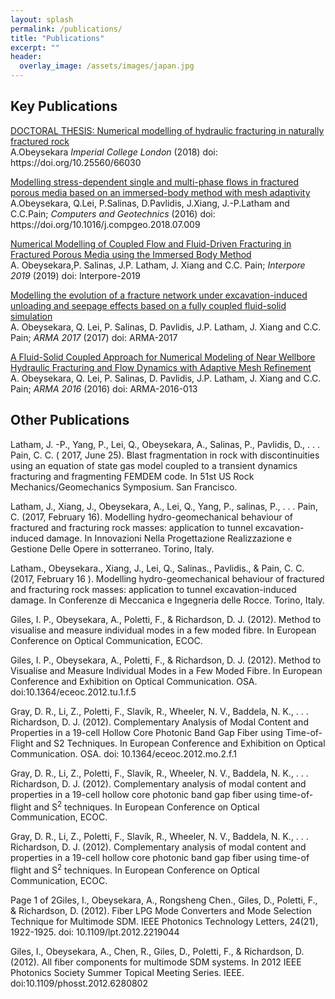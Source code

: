```yaml
---
layout: splash
permalink: /publications/
title: "Publications"
excerpt: ""
header:
  overlay_image: /assets/images/japan.jpg
---
```


## Key Publications

   <p><a href="http://hdl.handle.net/10044/1/66030">
           DOCTORAL THESIS: Numerical modelling of hydraulic fracturing in naturally fractured rock
      </a><br>
       A.Obeysekara
      <em>Imperial College London</em>
      (2018) doi: https://doi.org/10.25560/66030
   </p>

   <p><a href="http://www.sciencedirect.com/science/article/pii/S0266352X18301824">
           Modelling stress-dependent single and multi-phase flows in fractured porous media based on an immersed-body method with mesh adaptivity
      </a><br>
       A.Obeysekara, Q.Lei, P.Salinas, D.Pavlidis, J.Xiang, J.-P.Latham and C.C.Pain;
      <em>Computers and Geotechnics</em>
      (2016) doi: https://doi.org/10.1016/j.compgeo.2018.07.009
   </p>

   <p><a href="https://www.onepetro.org/conference-paper/ARMA-2017-0439">
           Numerical Modelling of Coupled Flow and Fluid-Driven Fracturing in Fractured Porous Media using the Immersed Body Method
      </a><br>
       A. Obeysekara,P. Salinas, J.P. Latham, J. Xiang and C.C. Pain;
      <em>Interpore 2019</em>
      (2019) doi: Interpore-2019
   </p>

   <p><a href="https://www.onepetro.org/conference-paper/ARMA-2016-013">
           Modelling the evolution of a fracture network under excavation-induced unloading and seepage effects based on a fully coupled fluid-solid simulation
      </a><br>
       A. Obeysekara, Q. Lei, P. Salinas, D. Pavlidis, J.P. Latham, J. Xiang and C.C. Pain;
      <em>ARMA 2017</em>
      (2017) doi: ARMA-2017
   </p>


   <p><a href="https://www.interpore.org/">
           A Fluid-Solid Coupled Approach for Numerical Modeling of Near Wellbore Hydraulic Fracturing and Flow Dynamics with Adaptive Mesh Refinement
      </a><br>
       A. Obeysekara, Q. Lei, P. Salinas, D. Pavlidis, J.P. Latham, J. Xiang and C.C. Pain;
      <em>ARMA 2016</em>
      (2016) doi: ARMA-2016-013
   </p>

## Other Publications

   <p>
Latham, J. -P., Yang, P., Lei, Q., Obeysekara, A., Salinas, P., Pavlidis, D., . . . Pain, C. C. (
2017, June 25). Blast fragmentation in rock with discontinuities using an equation of
state gas model coupled to a transient dynamics fracturing and fragmenting FEMDEM
code. In 51st US Rock Mechanics/Geomechanics Symposium. San Francisco.
</p>

   <p>
Latham, J., Xiang, J., Obeysekara, A., Lei, Q., Yang, P., salinas, P., . . . Pain, C. (2017,
February 16). Modelling hydro-geomechanical behaviour of fractured and fracturing
rock masses: application to tunnel excavation-induced damage. In Innovazioni Nella
Progettazione Realizzazione e Gestione Delle Opere in sotterraneo. Torino, Italy.
   </p>
   <p>
Latham., Obeysekara., Xiang, J., Lei, Q., Salinas., Pavlidis., & Pain, C. C. (2017, February 16
). Modelling hydro-geomechanical behaviour of fractured and fracturing rock masses:
application to tunnel excavation-induced damage. In Conferenze di Meccanica e
Ingegneria delle Rocce. Torino, Italy.
   </p>
   <p>
Giles, I. P., Obeysekara, A., Poletti, F., & Richardson, D. J. (2012). Method to visualise and
measure individual modes in a few moded fibre. In European Conference on Optical
Communication, ECOC.
   </p>
   <p>
Giles, I. P., Obeysekara, A., Poletti, F., & Richardson, D. J. (2012). Method to Visualise and
Measure Individual Modes in a Few Moded Fibre. In European Conference and
Exhibition on Optical Communication. OSA. doi:10.1364/eceoc.2012.tu.1.f.5
   </p>
   <p>
Gray, D. R., Li, Z., Poletti, F., Slavík, R., Wheeler, N. V., Baddela, N. K., . . . Richardson, D.
J. (2012). Complementary Analysis of Modal Content and Properties in a 19-cell
Hollow Core Photonic Band Gap Fiber using Time-of-Flight and S2 Techniques. In
European Conference and Exhibition on Optical Communication. OSA. doi:
10.1364/eceoc.2012.mo.2.f.1
   </p>
   <p>
Gray, D. R., Li, Z., Poletti, F., Slavík, R., Wheeler, N. V., Baddela, N. K., . . . Richardson, D.
J. (2012). Complementary analysis of modal content and properties in a 19-cell hollow
core photonic band gap fiber using time-of-flight and S<sup>2</sup> techniques. In
European Conference on Optical Communication, ECOC.
   </p>
   <p>
Gray, D. R., Li, Z., Poletti, F., Slavík, R., Wheeler, N. V., Baddela, N. K., . . . Richardson, D.
J. (2012). Complementary analysis of modal content and properties in a 19-cell hollow
core photonic band gap fiber using time-of flight and S<sup>2</sup> techniques. In
European Conference on Optical Communication, ECOC.
   </p>
   <p>
Page 1 of 2Giles, I., Obeysekara, A., Rongsheng Chen., Giles, D., Poletti, F., & Richardson, D. (2012).
Fiber LPG Mode Converters and Mode Selection Technique for Multimode SDM.
IEEE Photonics Technology Letters, 24(21), 1922-1925. doi:
10.1109/lpt.2012.2219044
   </p>
   <p>
Giles, I., Obeysekara, A., Chen, R., Giles, D., Poletti, F., & Richardson, D. (2012). All fiber
components for multimode SDM systems. In 2012 IEEE Photonics Society Summer
Topical Meeting Series. IEEE. doi:10.1109/phosst.2012.6280802
   </p>

